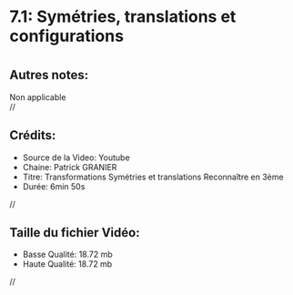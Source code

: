 
7.1: Symétries, translations et configurations
==============================================

# 

## Autres notes:


Non applicable  
//
## **Crédits:**

- Source de la Video: Youtube
- Chaine: Patrick GRANIER
- Titre: Transformations Symétries et translations   Reconnaître en 3ème
- Durée: 6min 50s
  
//
## Taille du fichier Vidéo:

- Basse Qualité: 18.72 mb
- Haute Qualité: 18.72 mb
  
//